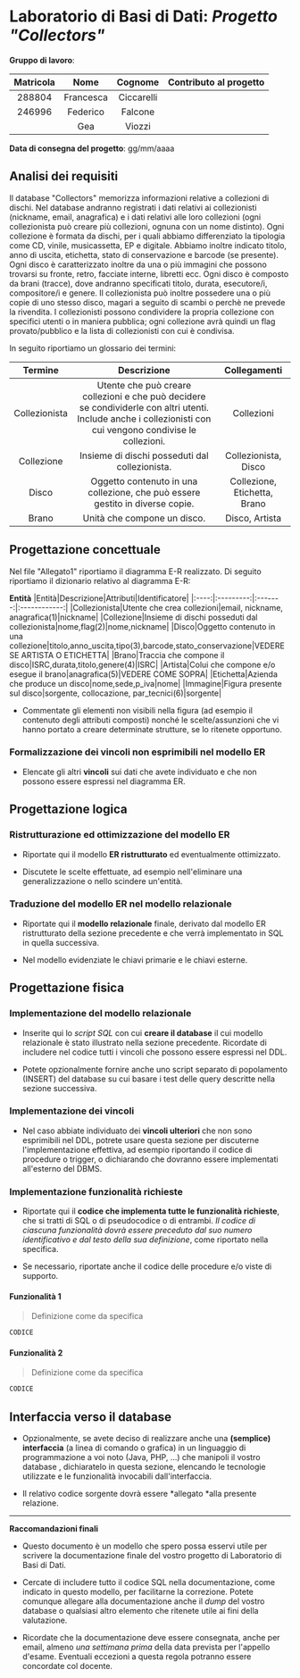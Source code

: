 # Laboratorio di Basi di Dati:  *Progetto "Collectors"*

**Gruppo di lavoro**:

| Matricola | Nome | Cognome | Contributo al progetto |
|:---------:|:----:|:-------:|:----------------------:|
|288804|Francesca|Ciccarelli|                       |
|246996|Federico|Falcone|                        |
|           |Gea|Viozzi|    |

**Data di consegna del progetto**: gg/mm/aaaa

## Analisi dei requisiti

Il database "Collectors" memorizza informazioni relative a collezioni di dischi.
Nel database andranno registrati i dati relativi ai collezionisti (nickname, email, anagrafica) e i dati relativi alle loro collezioni (ogni collezionista può creare più collezioni, ognuna con un nome distinto).
Ogni collezione è formata da dischi, per i quali abbiamo differenziato la tipologia come CD, vinile, musicassetta, EP e digitale. Abbiamo inoltre indicato titolo, anno di uscita, etichetta, stato di conservazione e barcode (se presente). Ogni disco è caratterizzato inoltre da una o più immagini che possono trovarsi su fronte, retro, facciate interne, libretti ecc.
Ogni disco è composto da brani (tracce), dove andranno specificati titolo, durata, esecutore/i, compositore/i e genere.
Il collezionista può inoltre possedere una o più copie di uno stesso disco, magari a seguito di scambi o perchè ne prevede la rivendita.
I collezionisti possono condividere la propria collezione con specifici utenti o in maniera pubblica; ogni collezione avrà quindi un flag provato/pubblico e la lista di collezionisti con cui è condivisa.

In seguito riportiamo un glossario dei termini:

|Termine|Descrizione|Collegamenti|
|:-----:|:---------:|:----------:|
|Collezionista|Utente che può creare collezioni e che può decidere se condividerle con altri utenti. Include anche i collezionisti con cui vengono condivise le collezioni.|Collezioni|
|Collezione|Insieme di dischi posseduti dal collezionista.|Collezionista, Disco|
|Disco|Oggetto contenuto in una collezione, che può essere gestito in diverse copie.|Collezione, Etichetta, Brano|
|Brano|Unità che compone un disco.|Disco, Artista|


## Progettazione concettuale

Nel file "Allegato1" riportiamo il diagramma E-R realizzato.
Di seguito riportiamo il dizionario relativo al diagramma E-R:

**Entità**
|Entità|Descrizione|Attributi|Identificatore|
|:----:|:---------:|:-------:|:------------:|
|Collezionista|Utente che crea collezioni|email, nickname, anagrafica(1)|nickname|
|Collezione|Insieme di dischi posseduti dal collezionista|nome,flag(2)|nome,nickname|
|Disco|Oggetto contenuto in una collezione|titolo,anno_uscita,tipo(3),barcode,stato_conservazione|VEDERE SE ARTISTA O ETICHETTA|
|Brano|Traccia che compone il disco|ISRC,durata,titolo,genere(4)|ISRC|
|Artista|Colui che compone e/o esegue il brano|anagrafica(5)|VEDERE COME SOPRA|
|Etichetta|Azienda che produce un disco|nome,sede,p_iva|nome|
|Immagine|Figura presente sul disco|sorgente, collocazione, par_tecnici(6)|sorgente|


- Commentate gli elementi non visibili nella figura (ad esempio il contenuto degli attributi composti) nonché le scelte/assunzioni che vi hanno portato a creare determinate strutture, se lo ritenete opportuno.

### Formalizzazione dei vincoli non esprimibili nel modello ER

- Elencate gli altri **vincoli** sui dati che avete individuato e che non possono essere espressi nel diagramma ER.

## Progettazione logica

### Ristrutturazione ed ottimizzazione del modello ER

- Riportate qui il modello **ER ristrutturato** ed eventualmente ottimizzato. 

- Discutete le scelte effettuate, ad esempio nell'eliminare una generalizzazione o nello scindere un'entità.

### Traduzione del modello ER nel modello relazionale

- Riportate qui il **modello relazionale** finale, derivato dal modello ER ristrutturato della sezione precedente e che verrà implementato in SQL in quella successiva. 

- Nel modello evidenziate le chiavi primarie e le chiavi esterne.

## Progettazione fisica

### Implementazione del modello relazionale

- Inserite qui lo *script SQL* con cui **creare il database** il cui modello relazionale è stato illustrato nella sezione precedente. Ricordate di includere nel codice tutti
  i vincoli che possono essere espressi nel DDL. 

- Potete opzionalmente fornire anche uno script separato di popolamento (INSERT) del database su cui basare i test delle query descritte nella sezione successiva.

### Implementazione dei vincoli

- Nel caso abbiate individuato dei **vincoli ulteriori** che non sono esprimibili nel DDL, potrete usare questa sezione per discuterne l'implementazione effettiva, ad esempio riportando il codice di procedure o trigger, o dichiarando che dovranno essere implementati all'esterno del DBMS.

### Implementazione funzionalità richieste

- Riportate qui il **codice che implementa tutte le funzionalità richieste**, che si tratti di SQL o di pseudocodice o di entrambi. *Il codice di ciascuna funzionalità dovrà essere preceduto dal suo numero identificativo e dal testo della sua definizione*, come riportato nella specifica.

- Se necessario, riportate anche il codice delle procedure e/o viste di supporto.

#### Funzionalità 1

> Definizione come da specifica

```sql
CODICE
```

#### Funzionalità 2

> Definizione come da specifica

```sql
CODICE
```

## Interfaccia verso il database

- Opzionalmente, se avete deciso di realizzare anche una **(semplice) interfaccia** (a linea di comando o grafica) in un linguaggio di programmazione a voi noto (Java, PHP, ...) che manipoli il vostro database , dichiaratelo in questa sezione, elencando
  le tecnologie utilizzate e le funzionalità invocabili dall'interfaccia. 

- Il relativo codice sorgente dovrà essere *allegato *alla presente relazione.

-----

**Raccomandazioni finali**

- Questo documento è un modello che spero possa esservi utile per scrivere la documentazione finale del vostro progetto di Laboratorio di Basi di Dati.

- Cercate di includere tutto il codice SQL nella documentazione, come indicato in questo modello, per facilitarne la correzione. Potete comunque allegare alla documentazione anche il *dump* del vostro database o qualsiasi altro elemento che ritenete utile ai fini della valutazione.

- Ricordate che la documentazione deve essere consegnata, anche per email, almeno *una settimana prima* della data prevista per l'appello d'esame. Eventuali eccezioni a questa regola potranno essere concordate col docente.

